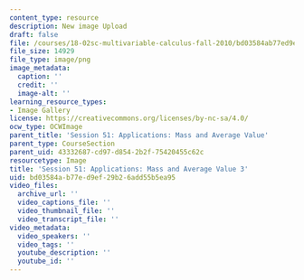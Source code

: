 ```yaml
---
content_type: resource
description: New image Upload
draft: false
file: /courses/18-02sc-multivariable-calculus-fall-2010/bd03584ab77ed9ef29b26add55b5ea95_MIT18_02SC_L17Brds_8.png
file_size: 14929
file_type: image/png
image_metadata:
  caption: ''
  credit: ''
  image-alt: ''
learning_resource_types:
- Image Gallery
license: https://creativecommons.org/licenses/by-nc-sa/4.0/
ocw_type: OCWImage
parent_title: 'Session 51: Applications: Mass and Average Value'
parent_type: CourseSection
parent_uid: 43332687-cd97-d854-2b2f-75420455c62c
resourcetype: Image
title: 'Session 51: Applications: Mass and Average Value 3'
uid: bd03584a-b77e-d9ef-29b2-6add55b5ea95
video_files:
  archive_url: ''
  video_captions_file: ''
  video_thumbnail_file: ''
  video_transcript_file: ''
video_metadata:
  video_speakers: ''
  video_tags: ''
  youtube_description: ''
  youtube_id: ''
---
```

